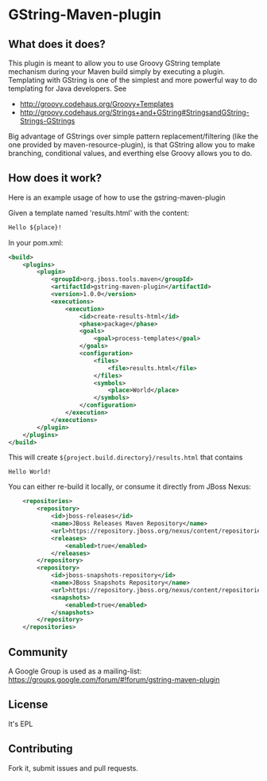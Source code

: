 # GString-Maven-plugin

## What does it does?

This plugin is meant to allow you to use Groovy GString template mechanism during your Maven build simply by executing a plugin. Templating with GString is one of the simplest and more powerful way to do templating for Java developers. See
* http://groovy.codehaus.org/Groovy+Templates
* http://groovy.codehaus.org/Strings+and+GString#StringsandGString-Strings-GStrings

Big advantage of GStrings over simple pattern replacement/filtering (like the one provided by maven-resource-plugin), is that GString allow you to make branching, conditional values, and everthing else Groovy allows you to do.

## How does it work?

Here is an example usage of how to use the gstring-maven-plugin

Given a template named 'results.html' with the content:

```xml
Hello ${place}!
```

In your pom.xml:

```xml
<build>
	<plugins>
		<plugin>
			<groupId>org.jboss.tools.maven</groupId>
			<artifactId>gstring-maven-plugin</artifactId>
			<version>1.0.0</version>
			<executions>
				<execution>
					<id>create-results-html</id>
					<phase>package</phase>
					<goals>
						<goal>process-templates</goal>
					</goals>
					<configuration>
						<files>
							<file>results.html</file>
						</files>
						<symbols>
							<place>World</place>
						</symbols>
					</configuration>
				</execution>
			</executions>
		</plugin>
	</plugins>
</build>
```

This will create `${project.build.directory}/results.html` that contains

```
Hello World!
```

You can either re-build it locally, or consume it directly from JBoss Nexus:
```xml
	<repositories>
		<repository>
			<id>jboss-releases</id>
			<name>JBoss Releases Maven Repository</name>
			<url>https://repository.jboss.org/nexus/content/repositories/releases/</url>
			<releases>
				<enabled>true</enabled>
			</releases>
		</repository>
		<repository>
			<id>jboss-snapshots-repository</id>
			<name>JBoss Snapshots Repository</name>
			<url>https://repository.jboss.org/nexus/content/repositories/snapshots/</url>
			<snapshots>
				<enabled>true</enabled>
			</snapshots>
		</repository>
	</repositories>
```

## Community

A Google Group is used as a mailing-list: https://groups.google.com/forum/#!forum/gstring-maven-plugin

## License

It's EPL

## Contributing

Fork it, submit issues and pull requests.
